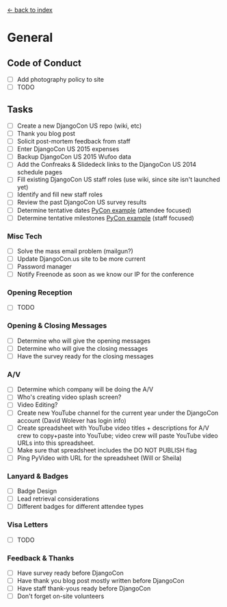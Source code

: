 [<- back to index](../README.md)

# General

## Code of Conduct

- [ ] Add photography policy to site
- [ ] TODO

## Tasks

- [ ] Create a new DjangoCon US repo (wiki, etc)
- [ ] Thank you blog post
- [ ] Solicit post-mortem feedback from staff
- [ ] Enter DjangoCon US 2015 expenses
- [ ] Backup DjangoCon US 2015 Wufoo data
- [ ] Add the Confreaks & Slidedeck links to the DjangoCon US 2014 schedule pages
- [ ] Fill existing DjangoCon US staff roles (use wiki, since site isn't launched yet)
- [ ] Identify and fill new staff roles
- [ ] Review the past DjangoCon US survey results
- [ ] Determine tentative dates [PyCon example](https://github.com/PyCon/2015/wiki#tentative-dates) (attendee focused)
- [ ] Determine tentative milestones [PyCon example](https://github.com/PyCon/2015/wiki/PyCon-2015-Milestones) (staff focused)

### Misc Tech

- [ ] Solve the mass email problem (mailgun?) 
- [ ] Update DjangoCon.us site to be more current
- [ ] Password manager
- [ ] Notify Freenode as soon as we know our IP for the conference

### Opening Reception

- [ ] TODO

### Opening & Closing Messages

- [ ] Determine who will give the opening messages
- [ ] Determine who will give the closing messages
- [ ] Have the survey ready for the closing messages

### A/V

- [ ] Determine which company will be doing the A/V
- [ ] Who's creating video splash screen?
- [ ] Video Editing?
- [ ] Create new YouTube channel for the current year under the DjangoCon account (David Wolever has login info)
- [ ] Create spreadsheet with YouTube video titles + descriptions for A/V crew to copy+paste into YouTube; video crew will paste YouTube video URLs into this spreadsheet.
- [ ] Make sure that spreadsheet includes the DO NOT PUBLISH flag
- [ ] Ping PyVideo with URL for the spreadsheet (Will or Sheila)

### Lanyard & Badges

- [ ] Badge Design
- [ ] Lead retrieval considerations
- [ ] Different badges for different attendee types

### Visa Letters

- [ ] TODO

### Feedback & Thanks

- [ ] Have survey ready before DjangoCon
- [ ] Have thank you blog post mostly written before DjangoCon
- [ ] Have staff thank-yous ready before DjangoCon
- [ ] Don't forget on-site volunteers
